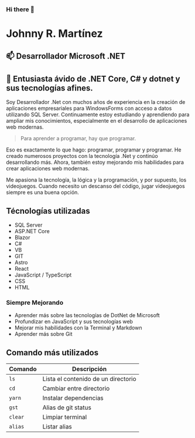 ### Hi there 👋

<!--
**FrankMorro/FrankMorro** is a ✨ _special_ ✨ repository because its `README.md` (this file) appears on your GitHub profile.

Here are some ideas to get you started:

- 🔭 I’m currently working on ...
- 🌱 I’m currently learning ...
- 👯 I’m looking to collaborate on ...
- 🤔 I’m looking for help with ...
- 💬 Ask me about ...
- 📫 How to reach me: ...
- 😄 Pronouns: ...
- ⚡ Fun fact: ...
-->

# Johnny R. Martínez
## 📫 Desarrollador Microsoft .NET

## 🌱 Entusiasta ávido de **.NET Core**, **C#** y **dotnet** y sus tecnologías afines.
Soy Desarrollador .Net con muchos años de experiencia en la creación de aplicaciones empresariales para WindowsForms con acceso a datos utilizando SQL Server. Continuamente estoy estudiando y aprendiendo para ampliar mis conocimientos, especialmente en el desarrollo de aplicaciones web modernas.

>Para aprender a programar, hay que programar.

Eso es exactamente lo que hago: programar, programar y programar. He creado numerosos proyectos con la tecnología .Net y continúo desarrollando más. Ahora, también estoy mejorando mis habilidades para crear aplicaciones web modernas.

Me apasiona la tecnología, la lógica y la programación, y por supuesto, los videojuegos. Cuando necesito un descanso del código, jugar videojuegos siempre es una buena opción.

## Técnologías utilizadas

- SQL Server
- ASP.NET Core
- Blazor
- C# 
- VB
- GIT
- Astro
- React
- JavaScript / TypeScript
- CSS
- HTML

### Siempre Mejorando
- Aprender más sobre las tecnologías de DotNet de Microsoft
- Profundizar en JavaScript y sus tecnologías web
- Mejorar mis habilidades con la Terminal y Markdown
- Aprender más sobre Git

## Comando más utilizados

| Comando | Descripción                         |
|---------|-------------------------------------|
| `ls`    | Lista el contenido de un directorio |
| `cd`    | Cambiar entre directorio            |  
| `yarn`  | Instalar dependencias               |
| `gst`   | Alias de git status                 |
| `clear` | Limpiar terminal                    |
| `alias` | Listar alias                        |
